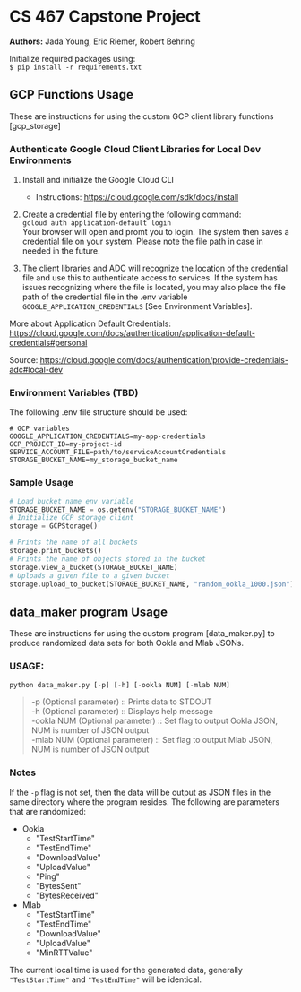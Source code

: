 # CS 467 Capstone Project
**Authors:** Jada Young, Eric Riemer, Robert Behring

Initialize required packages using:  
```$ pip install -r requirements.txt```

## GCP Functions Usage
These are instructions for using the custom GCP client library functions [gcp_storage]  
### Authenticate Google Cloud Client Libraries for Local Dev Environments

1. Install and initialize the Google Cloud CLI
    - Instructions: https://cloud.google.com/sdk/docs/install  

2. Create a credential file by entering the following command:  
`gcloud auth application-default login`  
Your browser will open and promt you to login. The system then saves a credential file on your system. Please note the file path in case in needed in the future. 

3. The client libraries and ADC will recognize the location of the credential file and use this to authenticate access to services. If the system has issues recognizing where the file is located, you may also place the file path of the credential file in the .env variable `GOOGLE_APPLICATION_CREDENTIALS` [See Environment Variables].


More about Application Default Credentials: https://cloud.google.com/docs/authentication/application-default-credentials#personal  
  
  Source: https://cloud.google.com/docs/authentication/provide-credentials-adc#local-dev



### Environment Variables (TBD)
The following .env file structure should be used:
```
# GCP variables
GOOGLE_APPLICATION_CREDENTIALS=my-app-credentials
GCP_PROJECT_ID=my-project-id
SERVICE_ACCOUNT_FILE=path/to/serviceAccountCredentials
STORAGE_BUCKET_NAME=my_storage_bucket_name
```

### Sample Usage
```python
# Load bucket_name env variable
STORAGE_BUCKET_NAME = os.getenv("STORAGE_BUCKET_NAME")
# Initialize GCP storage client
storage = GCPStorage()

# Prints the name of all buckets
storage.print_buckets()
# Prints the name of objects stored in the bucket 
storage.view_a_bucket(STORAGE_BUCKET_NAME)
# Uploads a given file to a given bucket
storage.upload_to_bucket(STORAGE_BUCKET_NAME, "random_ookla_1000.json")
```

## data_maker program Usage
These are instructions for using the custom program [data_maker.py] to produce randomized data sets for both Ookla and Mlab JSONs.

### USAGE:
```python
python data_maker.py [-p] [-h] [-ookla NUM] [-mlab NUM]
```
> -p (Optional parameter)         :: Prints data to STDOUT <br>
> -h (Optional parameter)         :: Displays help message <br>
> -ookla NUM (Optional parameter) :: Set flag to output Ookla JSON, NUM is number of JSON output <br>
> -mlab NUM (Optional parameter)  :: Set flag to output Mlab JSON, NUM is number of JSON output <br>

### Notes

If the `-p` flag is not set, then the data will be output as JSON files in the same directory where the program resides. The following are parameters that are randomized:
- Ookla
    - "TestStartTime"
    - "TestEndTime"
    - "DownloadValue"
    - "UploadValue"
    - "Ping"
    - "BytesSent"
    - "BytesReceived"
- Mlab
    - "TestStartTime"
    - "TestEndTime"
    - "DownloadValue"
    - "UploadValue"
    - "MinRTTValue"

The current local time is used for the generated data, generally `"TestStartTime"` and `"TestEndTime"` will be identical. 